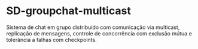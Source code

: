# SD-groupchat-multicast
Sistema de chat em grupo distribuído com comunicação via multicast,  replicação de mensagens, controle de concorrência com exclusão mútua e tolerância a  falhas com checkpoints.
